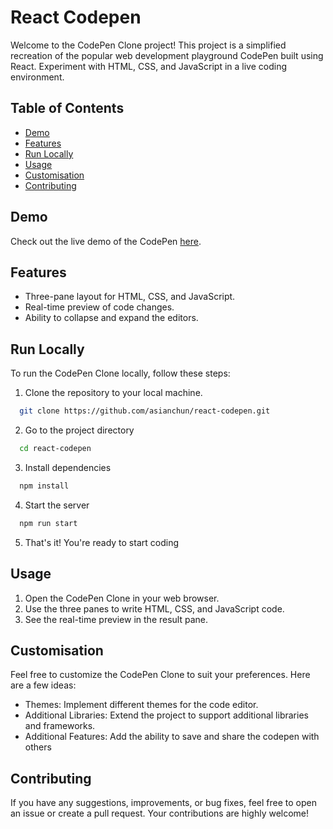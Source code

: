 # React Codepen

Welcome to the CodePen Clone project! This project is a simplified recreation of the popular web development playground CodePen built using React. Experiment with HTML, CSS, and JavaScript in a live coding environment.

## Table of Contents

- [Demo](#demo)
- [Features](#features)
- [Run Locally](#run-locally)
- [Usage](#usage)
- [Customisation](#customisation)
- [Contributing](#contributing)

## Demo

Check out the live demo of the CodePen [here](#).

## Features

- Three-pane layout for HTML, CSS, and JavaScript.
- Real-time preview of code changes.
- Ability to collapse and expand the editors.
  
## Run Locally

To run the CodePen Clone locally, follow these steps:

1. Clone the repository to your local machine.

```bash
  git clone https://github.com/asianchun/react-codepen.git
```

2. Go to the project directory

```bash
  cd react-codepen
```

3. Install dependencies

```bash
  npm install
```

4. Start the server

```bash
  npm run start
```

5. That's it! You're ready to start coding

## Usage

1. Open the CodePen Clone in your web browser.
2. Use the three panes to write HTML, CSS, and JavaScript code.
3. See the real-time preview in the result pane.

## Customisation

Feel free to customize the CodePen Clone to suit your preferences. Here are a few ideas:

- Themes: Implement different themes for the code editor.
- Additional Libraries: Extend the project to support additional libraries and frameworks.
- Additional Features: Add the ability to save and share the codepen with others 

## Contributing

If you have any suggestions, improvements, or bug fixes, feel free to open an issue or create a pull request. Your contributions are highly welcome!

